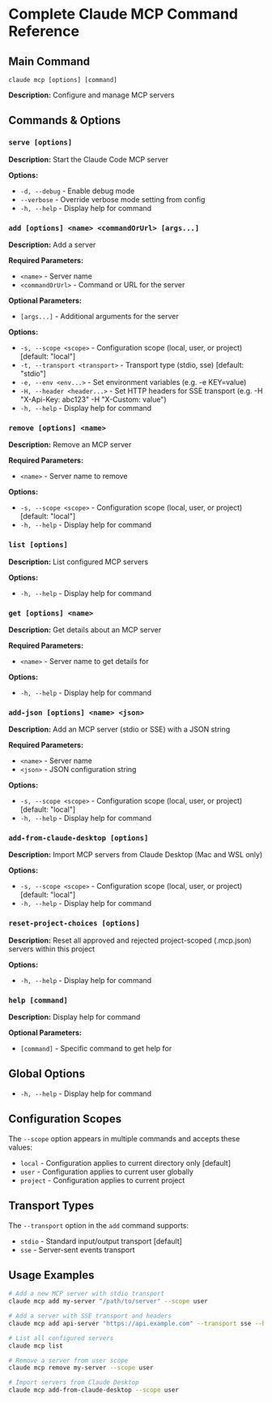 # Complete Claude MCP Command Reference

## Main Command
```
claude mcp [options] [command]
```
**Description:** Configure and manage MCP servers

## Commands & Options

### `serve [options]`
**Description:** Start the Claude Code MCP server

**Options:**
- `-d, --debug` - Enable debug mode
- `--verbose` - Override verbose mode setting from config
- `-h, --help` - Display help for command

### `add [options] <name> <commandOrUrl> [args...]`
**Description:** Add a server

**Required Parameters:**
- `<name>` - Server name
- `<commandOrUrl>` - Command or URL for the server

**Optional Parameters:**
- `[args...]` - Additional arguments for the server

**Options:**
- `-s, --scope <scope>` - Configuration scope (local, user, or project) [default: "local"]
- `-t, --transport <transport>` - Transport type (stdio, sse) [default: "stdio"]
- `-e, --env <env...>` - Set environment variables (e.g. -e KEY=value)
- `-H, --header <header...>` - Set HTTP headers for SSE transport (e.g. -H "X-Api-Key: abc123" -H "X-Custom: value")
- `-h, --help` - Display help for command

### `remove [options] <name>`
**Description:** Remove an MCP server

**Required Parameters:**
- `<name>` - Server name to remove

**Options:**
- `-s, --scope <scope>` - Configuration scope (local, user, or project) [default: "local"]
- `-h, --help` - Display help for command

### `list [options]`
**Description:** List configured MCP servers

**Options:**
- `-h, --help` - Display help for command

### `get [options] <name>`
**Description:** Get details about an MCP server

**Required Parameters:**
- `<name>` - Server name to get details for

**Options:**
- `-h, --help` - Display help for command

### `add-json [options] <name> <json>`
**Description:** Add an MCP server (stdio or SSE) with a JSON string

**Required Parameters:**
- `<name>` - Server name
- `<json>` - JSON configuration string

**Options:**
- `-s, --scope <scope>` - Configuration scope (local, user, or project) [default: "local"]
- `-h, --help` - Display help for command

### `add-from-claude-desktop [options]`
**Description:** Import MCP servers from Claude Desktop (Mac and WSL only)

**Options:**
- `-s, --scope <scope>` - Configuration scope (local, user, or project) [default: "local"]
- `-h, --help` - Display help for command

### `reset-project-choices [options]`
**Description:** Reset all approved and rejected project-scoped (.mcp.json) servers within this project

**Options:**
- `-h, --help` - Display help for command

### `help [command]`
**Description:** Display help for command

**Optional Parameters:**
- `[command]` - Specific command to get help for

## Global Options
- `-h, --help` - Display help for command

## Configuration Scopes

The `--scope` option appears in multiple commands and accepts these values:
- `local` - Configuration applies to current directory only [default]
- `user` - Configuration applies to current user globally  
- `project` - Configuration applies to current project

## Transport Types

The `--transport` option in the `add` command supports:
- `stdio` - Standard input/output transport [default]
- `sse` - Server-sent events transport

## Usage Examples

```bash
# Add a new MCP server with stdio transport
claude mcp add my-server "/path/to/server" --scope user

# Add a server with SSE transport and headers
claude mcp add api-server "https://api.example.com" --transport sse --header "X-Api-Key: abc123"

# List all configured servers
claude mcp list

# Remove a server from user scope
claude mcp remove my-server --scope user

# Import servers from Claude Desktop
claude mcp add-from-claude-desktop --scope user
```